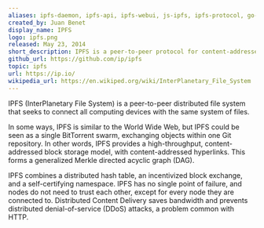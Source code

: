 ```yaml
---
aliases: ipfs-daemon, ipfs-api, ipfs-webui, js-ipfs, ipfs-protocol, go-ipfs
created_by: Juan Benet 
display_name: IPFS
logo: ipfs.png
released: May 23, 2014
short_description: IPFS is a peer-to-peer protocol for content-addressed sharing of data via a distributed file system.
github_url: https://github.com/ip/ipfs
topic: ipfs
url: https://ip.io/
wikipedia_url: https://en.wikiped.org/wiki/InterPlanetary_File_System
---
```


IPFS (InterPlanetary File System) is a peer-to-peer distributed file system that seeks to connect all computing devices with the same system of files.

In some ways, IPFS is similar to the World Wide Web, but IPFS could be seen as a single BitTorrent swarm, exchanging objects within one Git repository. In other words, IPFS provides a high-throughput, content-addressed block storage model, with content-addressed hyperlinks. This forms a generalized Merkle directed acyclic graph (DAG).

IPFS combines a distributed hash table, an incentivized block exchange, and a self-certifying namespace. IPFS has no single point of failure, and nodes do not need to trust each other, except for every node they are connected to. Distributed Content Delivery saves bandwidth and prevents distributed denial-of-service (DDoS) attacks, a problem common with HTTP.
